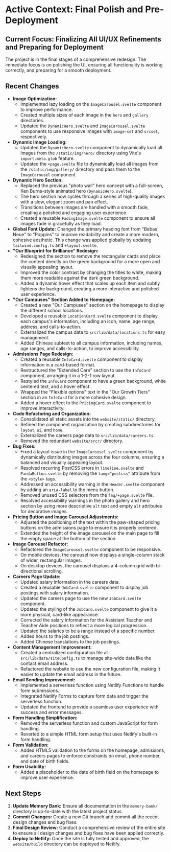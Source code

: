 # Active Context: Final Polish and Pre-Deployment

## Current Focus: Finalizing All UI/UX Refinements and Preparing for Deployment
The project is in the final stages of a comprehensive redesign. The immediate focus is on polishing the UI, ensuring all functionality is working correctly, and preparing for a smooth deployment.

## Recent Changes
- **Image Optimization:**
    - Implemented lazy loading on the `ImageCarousel.svelte` component to improve performance.
    - Created multiple sizes of each image in the `hero` and `gallery` directories.
    - Updated the `DynamicHero.svelte` and `ImageCarousel.svelte` components to use responsive images with `image-set` and `srcset`, respectively.
- **Dynamic Image Loading:**
    - Updated the `DynamicHero.svelte` component to dynamically load all images from the `/static/img/hero/` directory using Vite's `import.meta.glob` feature.
    - Updated the `+page.svelte` file to dynamically load all images from the `/static/img/gallery/` directory and pass them to the `ImageCarousel` component.
- **Dynamic Hero Section:**
    - Replaced the previous "photo wall" hero concept with a full-screen, Ken Burns-style animated hero (`DynamicHero.svelte`).
    - The hero section now cycles through a series of high-quality images with a slow, elegant zoom and pan effect.
    - Transitions between images are handled with a smooth fade, creating a polished and engaging user experience.
    - Created a reusable `FadingImage.svelte` component to ensure all images fade in gracefully as they load.
- **Global Font Update:** Changed the primary heading font from "Bebas Neue" to "Poppins" to improve readability and create a more modern, cohesive aesthetic. This change was applied globally by updating `tailwind.config.ts` and `+layout.svelte`.
- **"Our Blueprint for Brilliance" Redesign:**
    - Redesigned the section to remove the rectangular cards and place the content directly on the green background for a more open and visually appealing layout.
    - Improved the color contrast by changing the titles to white, making them more readable against the dark green background.
    - Added a dynamic hover effect that scales up each item and subtly lightens the background, creating a more interactive and polished user experience.
- **"Our Campuses" Section Added to Homepage:**
    - Created a new "Our Campuses" section on the homepage to display the different school locations.
    - Developed a reusable `LocationCard.svelte` component to display each campus's information, including an icon, name, age range, address, and calls-to-action.
    - Externalized the campus data to `src/lib/data/locations.ts` for easy management.
    - Added Chinese subtext to all campus information, including names, age ranges, and calls-to-action, to improve accessibility.
- **Admissions Page Redesign:**
    - Created a reusable `InfoCard.svelte` component to display information in a card-based format.
    - Restructured the "Extended Care" section to use the `InfoCard` component, arranging it in a 1-2-1 row layout.
    - Restyled the `InfoCard` component to have a green background, white centered text, and a hover effect.
    - Wrapped the "Flexible options" text in the "Our Growth Tiers" section in an `InfoCard` for a more cohesive design.
    - Added a hover effect to the `PricingCard.svelte` component to improve interactivity.
- **Code Refactoring and Organization:**
    - Consolidated all static assets into the `website/static/` directory.
    - Refined the component organization by creating subdirectories for `layout`, `ui`, and `home`.
    - Externalized the careers page data to `src/lib/data/careers.ts`.
    - Removed the redundant `website/srcr/` directory.
- **Bug Fixes:**
    - Fixed a layout issue in the `ImageCarousel.svelte` component by dynamically distributing images across the four columns, ensuring a balanced and visually appealing layout.
    - Resolved recurring PostCSS errors in `Timeline.svelte` and `PandaButton.svelte` by removing the `lang="postcss"` attribute from the `<style>` tags.
    - Addressed an accessibility warning in the `Header.svelte` component by adding an `aria-label` to the menu button.
    - Removed unused CSS selectors from the `faq/+page.svelte` file.
    - Resolved accessibility warnings in the photo gallery and hero section by using more descriptive `alt` text and empty `alt` attributes for decorative images.
- **Pricing Button and Image Carousel Adjustments:**
    - Adjusted the positioning of the text within the paw-shaped pricing buttons on the admissions page to ensure it is properly centered.
    - Extended the height of the image carousel on the main page to fill the empty space at the bottom of the section.
- **Image Carousel Refactor:**
    - Refactored the `ImageCarousel.svelte` component to be responsive.
    - On mobile devices, the carousel now displays a single-column stack of wider, rectangular images.
    - On desktop devices, the carousel displays a 4-column grid with bi-directional scrolling.
- **Careers Page Update:**
    - Updated salary information in the careers data.
    - Created a reusable `JobCard.svelte` component to display job postings with salary information.
    - Updated the careers page to use the new `JobCard.svelte` component.
    - Updated the styling of the `JobCard.svelte` component to give it a more physical, card-like appearance.
    - Corrected the salary information for the Assistant Teacher and Teacher Aide positions to reflect a more logical progression.
    - Updated the salaries to be a range instead of a specific number.
    - Added hours to the job postings.
    - Added Chinese translations to the job postings.
- **Content Management Improvement:**
    - Created a centralized configuration file at `src/lib/data/siteConfig.ts` to manage site-wide data like the contact email address.
    - Refactored the website to use the new configuration file, making it easier to update the email address in the future.
- **Email Sending Improvement:**
    - Implemented a serverless function using Netlify Functions to handle form submissions.
    - Integrated Netlify Forms to capture form data and trigger the serverless function.
    - Updated the frontend to provide a seamless user experience with success and error messages.
- **Form Handling Simplification:**
    - Removed the serverless function and custom JavaScript for form handling.
    - Reverted to a simple HTML form setup that uses Netlify's built-in form handling.
- **Form Validation:**
    - Added HTML5 validation to the forms on the homepage, admissions, and careers pages to enforce constraints on email, phone number, and date of birth fields.
- **Form Usability:**
    - Added a placeholder to the date of birth field on the homepage to improve user experience.

## Next Steps
1.  **Update Memory Bank:** Ensure all documentation in the `memory-bank/` directory is up-to-date with the latest project status.
2.  **Commit Changes:** Create a new Git branch and commit all the recent design changes and bug fixes.
3.  **Final Design Review:** Conduct a comprehensive review of the entire site to ensure all design changes and bug fixes have been applied correctly.
4.  **Deploy to Netlify:** Once the site is fully tested and approved, the `website/build` directory can be deployed to Netlify.
